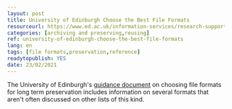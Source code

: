 ```yaml
---
layout: post 
title: University of Edinburgh Choose the Best File Formats
resourceurl: https://www.ed.ac.uk/information-services/research-support/research-data-service/after/data-repository/choosing-file-formats
categories: [archiving and preserving,reusing]
ref: university-of-edinburgh-choose-the-best-file-formats
lang: en
tags: [file formats,preservation,reference]
readytopublish: YES
date: 23/02/2021
---
```

The University of Edinburgh's [guidance document](https://www.ed.ac.uk/information-services/research-support/research-data-service/after/data-repository/choosing-file-formats) on choosing file formats for long term preservation includes information on several formats that aren't often discussed on other lists of this kind.